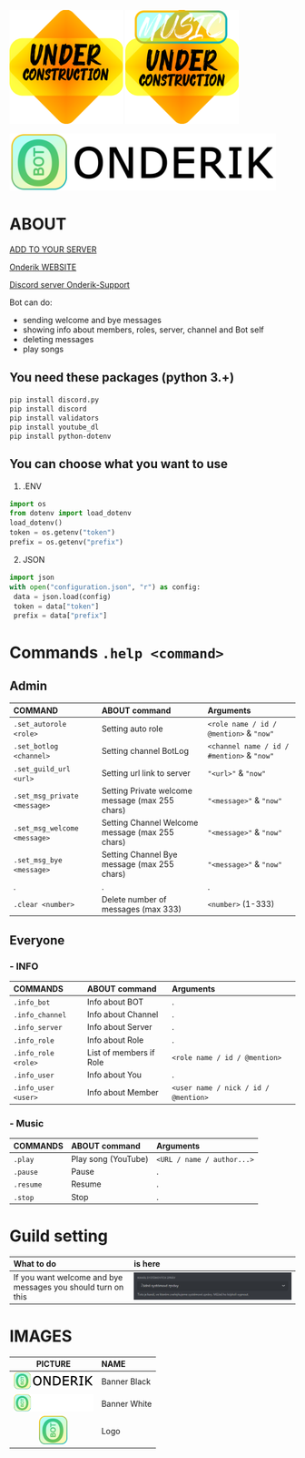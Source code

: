 <p>
    <img src="./src/under_construction.png" height="200"/>
    <img src="./src/music_under_construction.png" height="200"/>
</p>

<p><img src="./src/onderik-black.png" alt="banner black" height="100"></p>

# ABOUT

[ADD TO YOUR SERVER](https://discord.com/api/oauth2/authorize?client_id=804733813976203284&permissions=8&scope=bot)

[Onderik WEBSITE](https://ondrasalek.github.io/onderik/)

[Discord server Onderik-Support](https://ondrasalek.github.io/onderik/)

Bot can do:

- sending welcome and bye messages
- showing info about members, roles, server, channel and Bot self
- deleting messages
- play songs

## You need these packages (python 3.+)

```shell
pip install discord.py
pip install discord
pip install validators
pip install youtube_dl
pip install python-dotenv
```

## You can choose what you want to use

1. .ENV

```python
import os
from dotenv import load_dotenv
load_dotenv()
token = os.getenv("token")
prefix = os.getenv("prefix")
```

2. JSON

```python
import json
with open("configuration.json", "r") as config: 
 data = json.load(config)
 token = data["token"]
 prefix = data["prefix"]
```

# Commands `.help <command>`

## Admin

|COMMAND | ABOUT command | Arguments|
|:---  | :---  | :--- |
|`.set_autorole <role>` | Setting auto role | `<role name / id / @mention>` & `"now"`|
|`.set_botlog <channel>` | Setting channel BotLog | `<channel name / id / #mention>` & `"now"`|
|`.set_guild_url <url>` | Setting url link to server | `"<url>"` & `"now"`|
|`.set_msg_private <message>` | Setting Private welcome message (max 255 chars) | `"<message>"` & `"now"`|
|`.set_msg_welcome <message>` | Setting Channel Welcome message (max 255 chars) | `"<message>"` & `"now"`|
|`.set_msg_bye <message>` | Setting Channel Bye message (max 255 chars) | `"<message>"` & `"now"`|
|. | . | .|
|`.clear <number>` | Delete number of messages (max 333) | `<number>` (1-333)|

## Everyone

### - INFO

|COMMANDS | ABOUT command | Arguments|
:---  | :---  | :--- |
|`.info_bot` | Info about BOT | .|
|`.info_channel` | Info about Channel | .|
|`.info_server` | Info about Server | .|
|`.info_role` | Info about Role | .|
|`.info_role <role>` | List of members if Role | `<role name / id / @mention>`|
|`.info_user` | Info about You | .|
|`.info_user <user>` | Info about Member | `<user name / nick / id / @mention>`|

### - Music

|COMMANDS | ABOUT command | Arguments|
:---  | :---  | :--- |
|`.play` | Play song (YouTube) | `<URL / name / author...>`|
|`.pause` | Pause | .|
|`.resume` | Resume | .|
|`.stop` | Stop | .|

# Guild setting

|What to do | is here|
:---  | :--- |
|If you want welcome and bye messages you should turn on this |<img src="./src/system_messages.png" alt="system messages">|

# IMAGES

|PICTURE | NAME|
:---:  | :--- |
|<img src="./src/onderik-black.png" alt="banner black" height="30" >| Banner Black|
|<img src="./src/onderik-white.png" alt="banner white" height="30" >| Banner White|
|<img src="./src/logo-onderik.png" alt="logo" height="50" >| Logo|
